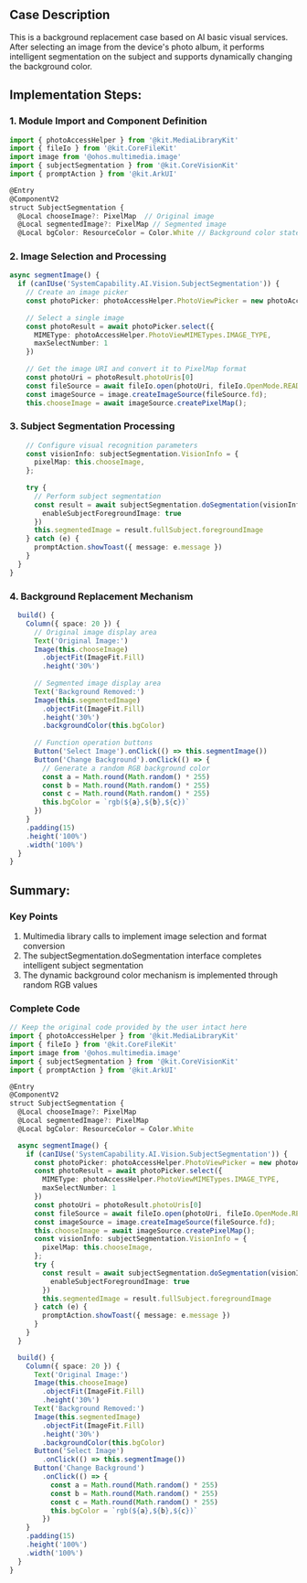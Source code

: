 ## Case Description
This is a background replacement case based on AI basic visual services. After selecting an image from the device's photo album, it performs intelligent segmentation on the subject and supports dynamically changing the background color.


## Implementation Steps:
### 1. Module Import and Component Definition
```typescript
import { photoAccessHelper } from '@kit.MediaLibraryKit'
import { fileIo } from '@kit.CoreFileKit'
import image from '@ohos.multimedia.image'
import { subjectSegmentation } from '@kit.CoreVisionKit'
import { promptAction } from '@kit.ArkUI'

@Entry
@ComponentV2
struct SubjectSegmentation {
  @Local chooseImage?: PixelMap  // Original image
  @Local segmentedImage?: PixelMap // Segmented image
  @Local bgColor: ResourceColor = Color.White // Background color state
```

### 2. Image Selection and Processing
```typescript
async segmentImage() {
  if (canIUse('SystemCapability.AI.Vision.SubjectSegmentation')) {
    // Create an image picker
    const photoPicker: photoAccessHelper.PhotoViewPicker = new photoAccessHelper.PhotoViewPicker();
    
    // Select a single image
    const photoResult = await photoPicker.select({
      MIMEType: photoAccessHelper.PhotoViewMIMETypes.IMAGE_TYPE,
      maxSelectNumber: 1
    })
    
    // Get the image URI and convert it to PixelMap format
    const photoUri = photoResult.photoUris[0]
    const fileSource = await fileIo.open(photoUri, fileIo.OpenMode.READ_ONLY);
    const imageSource = image.createImageSource(fileSource.fd);
    this.chooseImage = await imageSource.createPixelMap();
```

### 3. Subject Segmentation Processing
```typescript
    // Configure visual recognition parameters
    const visionInfo: subjectSegmentation.VisionInfo = {
      pixelMap: this.chooseImage,
    };
    
    try {
      // Perform subject segmentation
      const result = await subjectSegmentation.doSegmentation(visionInfo, {
        enableSubjectForegroundImage: true
      })
      this.segmentedImage = result.fullSubject.foregroundImage
    } catch (e) {
      promptAction.showToast({ message: e.message })
    }
  }
}
```

### 4. Background Replacement Mechanism
```typescript
  build() {
    Column({ space: 20 }) {
      // Original image display area
      Text('Original Image:')
      Image(this.chooseImage)
        .objectFit(ImageFit.Fill)
        .height('30%')
      
      // Segmented image display area
      Text('Background Removed:')
      Image(this.segmentedImage)
        .objectFit(ImageFit.Fill)
        .height('30%')
        .backgroundColor(this.bgColor)
      
      // Function operation buttons
      Button('Select Image').onClick(() => this.segmentImage())
      Button('Change Background').onClick(() => {
        // Generate a random RGB background color
        const a = Math.round(Math.random() * 255)
        const b = Math.round(Math.random() * 255)
        const c = Math.round(Math.random() * 255)
        this.bgColor = `rgb(${a},${b},${c})`
      })
    }
    .padding(15)
    .height('100%')
    .width('100%')
  }
}
```

## Summary:
### Key Points
1. Multimedia library calls to implement image selection and format conversion
2. The subjectSegmentation.doSegmentation interface completes intelligent subject segmentation
3. The dynamic background color mechanism is implemented through random RGB values

### Complete Code
```typescript
// Keep the original code provided by the user intact here
import { photoAccessHelper } from '@kit.MediaLibraryKit'
import { fileIo } from '@kit.CoreFileKit'
import image from '@ohos.multimedia.image'
import { subjectSegmentation } from '@kit.CoreVisionKit'
import { promptAction } from '@kit.ArkUI'

@Entry
@ComponentV2
struct SubjectSegmentation {
  @Local chooseImage?: PixelMap
  @Local segmentedImage?: PixelMap
  @Local bgColor: ResourceColor = Color.White

  async segmentImage() {
    if (canIUse('SystemCapability.AI.Vision.SubjectSegmentation')) {
      const photoPicker: photoAccessHelper.PhotoViewPicker = new photoAccessHelper.PhotoViewPicker();
      const photoResult = await photoPicker.select({
        MIMEType: photoAccessHelper.PhotoViewMIMETypes.IMAGE_TYPE,
        maxSelectNumber: 1
      })
      const photoUri = photoResult.photoUris[0]
      const fileSource = await fileIo.open(photoUri, fileIo.OpenMode.READ_ONLY);
      const imageSource = image.createImageSource(fileSource.fd);
      this.chooseImage = await imageSource.createPixelMap();
      const visionInfo: subjectSegmentation.VisionInfo = {
        pixelMap: this.chooseImage,
      };
      try {
        const result = await subjectSegmentation.doSegmentation(visionInfo, {
          enableSubjectForegroundImage: true
        })
        this.segmentedImage = result.fullSubject.foregroundImage
      } catch (e) {
        promptAction.showToast({ message: e.message })
      }
    }
  }

  build() {
    Column({ space: 20 }) {
      Text('Original Image:')
      Image(this.chooseImage)
        .objectFit(ImageFit.Fill)
        .height('30%')
      Text('Background Removed:')
      Image(this.segmentedImage)
        .objectFit(ImageFit.Fill)
        .height('30%')
        .backgroundColor(this.bgColor)
      Button('Select Image')
        .onClick(() => this.segmentImage())
      Button('Change Background')
        .onClick(() => {
          const a = Math.round(Math.random() * 255)
          const b = Math.round(Math.random() * 255)
          const c = Math.round(Math.random() * 255)
          this.bgColor = `rgb(${a},${b},${c})`
        })
    }
    .padding(15)
    .height('100%')
    .width('100%')
  }
}
```